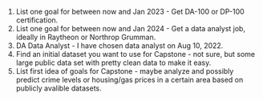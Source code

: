 1. List one goal for between now and Jan 2023 - Get DA-100 or DP-100 certification.
1. List one goal for between now and Jan 2024 - Get a data analyst job, ideally in Raytheon or Northrop Grumman.
1. DA Data Analyst - I have chosen data analyst on Aug 10, 2022.
1. Find an initial dataset you want to use for Capstone - not sure, but some large public data set with pretty clean data to make it easy.
1. List first idea of goals for Capstone - maybe analyze and possibly predict crime levels or housing/gas prices in a certain area based on publicly avalible datasets.